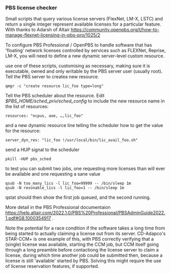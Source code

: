 ### PBS license checker
Small scripts that query various license servers (FlexNet, LM-X, LSTC) and return a single integer represent available licenses for a particular feature. With thanks to Adarsh of Altair https://community.openpbs.org/t/how-to-manage-flexnet-licensing-in-pbs-pro/1025/2

To configure PBS Professional / OpenPBS to handle software that has 'floating' network licenses controlled by services such as FLEXNet, Reprise, LM-X, you will need to define a new dynamic server-level custom resource.

use one of these scripts, customising as necessary, making sure it is executable, owned and only writable by the PBS server user (usually root). Tell the PBS server to createa new resource.

	qmgr -c "create resource lic_foo type=long"

Tell the PBS scheduler about the resource. Edit *$PBS_HOME/sched_priv/sched_config* to include the new resource name in the list of resources:

	resources: "ncpus, aoe, …,lic_foo"

and a new dynamic resource line telling the scheduler how to get the value for the resource:

	server_dyn_res: "lic_foo !/usr/local/bin/lic_avail_foo.sh"

send a HUP signal to the scheduler

	pkill -HUP pbs_sched

to test you can submit two jobs, one requesting more licenses than will ever be available and one requesting a sane value

	qsub -N too_many_lics -l lic_foo=99999 -- /bin/sleep 1m
	qsub -N resonable_lics -l lic_foo=1 -- /bin/sleep 1m

qstat should then show the first job queued, and the second running.

More detail in the PBS Professional documentaion https://help.altair.com/2022.1.0/PBS%20Professional/PBSAdminGuide2022.1.pdf#G8.1000354917 .

Note the potential for a race condition if the software takes a long time from being started to actually claiming a license out from its server. CD-Adapco's STAR-CCM+ is one example of this, with PBS correctly verifying that a (single) license was available, starting the CCM job, but CCM itself going through a long preamble before contactiong the license server to claim a license, during which time another job could be submitted then, because a license is still 'available' started by PBS. Solving this might require the use of license reservation features, if supported.
